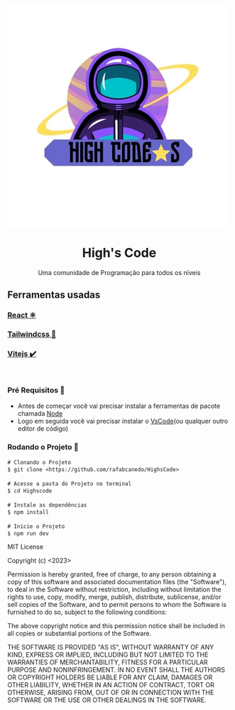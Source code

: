 <img src="./src/assets/1.jpg" align="center" />

<h1 align="center">High's Code</h1>
<p align="center">Uma comunidade de Programação para todos os níveis</p>

<h2>Ferramentas usadas</h2>
<h3>
 <a href="https://pt-br.reactjs.org/">React ⚛️</a>
</h3>

<h3>
 <a href="https://pt-br.reactjs.org/">Tailwindcss 🍃</a>
</h3>

<h3>
 <a href="https://vitejs.dev">Vitejs ✔️</a>
</h3>

<br />

### Pré Requisitos 📖
<ul>
<li>Antes de começar você vai precisar instalar a ferramentas de pacote chamada <a href="https://nodejs.dev/en/download/">Node</a> <br /></li>
<li>Logo em seguida você vai precisar instalar o <a href="https://code.visualstudio.com/">VsCode</a>(ou qualquer outro editor de código)</li>
</ul>

### Rodando o Projeto 🎲
```
# Clonando o Projeto
$ git clone <https://github.com/rafabcanedo/HighsCode>

# Acesse a pasta do Projeto no terminal
$ cd Highscode

# Instale as dependências
$ npm install

# Inicie o Projeto
$ npm run dev
```

MIT License

Copyright (c) <2023> <CanedoDev>

Permission is hereby granted, free of charge, to any person obtaining a copy
of this software and associated documentation files (the "Software"), to deal
in the Software without restriction, including without limitation the rights
to use, copy, modify, merge, publish, distribute, sublicense, and/or sell
copies of the Software, and to permit persons to whom the Software is
furnished to do so, subject to the following conditions:

The above copyright notice and this permission notice shall be included in all
copies or substantial portions of the Software.

THE SOFTWARE IS PROVIDED "AS IS", WITHOUT WARRANTY OF ANY KIND, EXPRESS OR
IMPLIED, INCLUDING BUT NOT LIMITED TO THE WARRANTIES OF MERCHANTABILITY,
FITNESS FOR A PARTICULAR PURPOSE AND NONINFRINGEMENT. IN NO EVENT SHALL THE
AUTHORS OR COPYRIGHT HOLDERS BE LIABLE FOR ANY CLAIM, DAMAGES OR OTHER
LIABILITY, WHETHER IN AN ACTION OF CONTRACT, TORT OR OTHERWISE, ARISING FROM,
OUT OF OR IN CONNECTION WITH THE SOFTWARE OR THE USE OR OTHER DEALINGS IN THE
SOFTWARE.